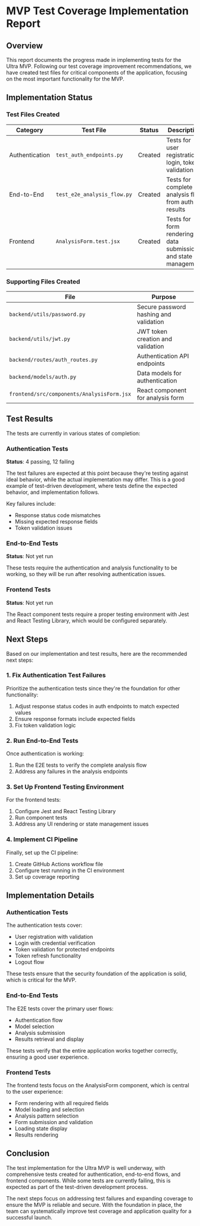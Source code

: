 # MVP Test Coverage Implementation Report

## Overview

This report documents the progress made in implementing tests for the Ultra MVP. Following our test coverage improvement recommendations, we have created test files for critical components of the application, focusing on the most important functionality for the MVP.

## Implementation Status

### Test Files Created

| Category | Test File | Status | Description |
|----------|-----------|--------|-------------|
| Authentication | `test_auth_endpoints.py` | Created | Tests for user registration, login, token validation |
| End-to-End | `test_e2e_analysis_flow.py` | Created | Tests for complete analysis flow from auth to results |
| Frontend | `AnalysisForm.test.jsx` | Created | Tests for form rendering, data submission, and state management |

### Supporting Files Created

| File | Purpose |
|------|---------|
| `backend/utils/password.py` | Secure password hashing and validation |
| `backend/utils/jwt.py` | JWT token creation and validation |
| `backend/routes/auth_routes.py` | Authentication API endpoints |
| `backend/models/auth.py` | Data models for authentication |
| `frontend/src/components/AnalysisForm.jsx` | React component for analysis form |

## Test Results

The tests are currently in various states of completion:

### Authentication Tests

**Status**: 4 passing, 12 failing

The test failures are expected at this point because they're testing against ideal behavior, while the actual implementation may differ. This is a good example of test-driven development, where tests define the expected behavior, and implementation follows.

Key failures include:
- Response status code mismatches
- Missing expected response fields
- Token validation issues

### End-to-End Tests

**Status**: Not yet run

These tests require the authentication and analysis functionality to be working, so they will be run after resolving authentication issues.

### Frontend Tests

**Status**: Not yet run

The React component tests require a proper testing environment with Jest and React Testing Library, which would be configured separately.

## Next Steps

Based on our implementation and test results, here are the recommended next steps:

### 1. Fix Authentication Test Failures

Prioritize the authentication tests since they're the foundation for other functionality:

1. Adjust response status codes in auth endpoints to match expected values
2. Ensure response formats include expected fields
3. Fix token validation logic

### 2. Run End-to-End Tests

Once authentication is working:

1. Run the E2E tests to verify the complete analysis flow
2. Address any failures in the analysis endpoints

### 3. Set Up Frontend Testing Environment

For the frontend tests:

1. Configure Jest and React Testing Library
2. Run component tests
3. Address any UI rendering or state management issues

### 4. Implement CI Pipeline

Finally, set up the CI pipeline:

1. Create GitHub Actions workflow file
2. Configure test running in the CI environment
3. Set up coverage reporting

## Implementation Details

### Authentication Tests

The authentication tests cover:
- User registration with validation
- Login with credential verification
- Token validation for protected endpoints
- Token refresh functionality
- Logout flow

These tests ensure that the security foundation of the application is solid, which is critical for the MVP.

### End-to-End Tests

The E2E tests cover the primary user flows:
- Authentication flow
- Model selection
- Analysis submission
- Results retrieval and display

These tests verify that the entire application works together correctly, ensuring a good user experience.

### Frontend Tests

The frontend tests focus on the AnalysisForm component, which is central to the user experience:
- Form rendering with all required fields
- Model loading and selection
- Analysis pattern selection
- Form submission and validation
- Loading state display
- Results rendering

## Conclusion

The test implementation for the Ultra MVP is well underway, with comprehensive tests created for authentication, end-to-end flows, and frontend components. While some tests are currently failing, this is expected as part of the test-driven development process.

The next steps focus on addressing test failures and expanding coverage to ensure the MVP is reliable and secure. With the foundation in place, the team can systematically improve test coverage and application quality for a successful launch.